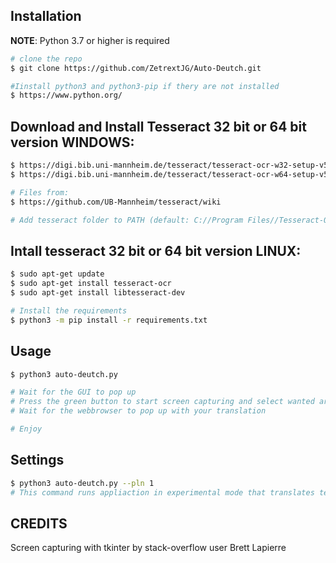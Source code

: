 ## Installation

**NOTE**: Python 3.7 or higher is required


```bash
# clone the repo
$ git clone https://github.com/ZetrextJG/Auto-Deutch.git

#Iinstall python3 and python3-pip if thery are not installed
$ https://www.python.org/

```


## Download and Install Tesseract 32 bit or 64 bit version WINDOWS:
```bash
$ https://digi.bib.uni-mannheim.de/tesseract/tesseract-ocr-w32-setup-v5.0.0-alpha.20200328.exe # 32 bit version
$ https://digi.bib.uni-mannheim.de/tesseract/tesseract-ocr-w64-setup-v5.0.0-alpha.20200328.exe # 64 bit version

# Files from:
$ https://github.com/UB-Mannheim/tesseract/wiki

# Add tesseract folder to PATH (default: C://Program Files//Tesseract-OCR)
```


## Intall tesseract 32 bit or 64 bit version LINUX:
```bash
$ sudo apt-get update
$ sudo apt-get install tesseract-ocr
$ sudo apt-get install libtesseract-dev
```


```bash
# Install the requirements
$ python3 -m pip install -r requirements.txt
```

## Usage

```bash
$ python3 auto-deutch.py

# Wait for the GUI to pop up
# Press the green button to start screen capturing and select wanted area
# Wait for the webbrowser to pop up with your translation

# Enjoy
```

## Settings
```bash
$ python3 auto-deutch.py --pln 1
# This command runs appliaction in experimental mode that translates text straight to Polish language.
```


## CREDITS

Screen capturing with tkinter by stack-overflow user Brett Lapierre